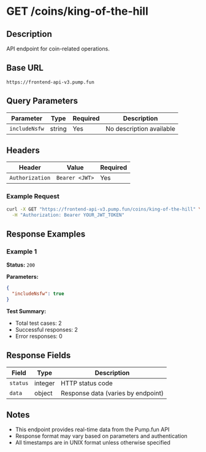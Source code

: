 # GET /coins/king-of-the-hill

## Description
API endpoint for coin-related operations.

## Base URL
`https://frontend-api-v3.pump.fun`

## Query Parameters
| Parameter | Type | Required | Description |
|-----------|------|----------|-------------|
| `includeNsfw` | string | Yes | No description available |

## Headers
| Header | Value | Required |
|--------|-------|----------|
| `Authorization` | `Bearer <JWT>` | Yes |

### Example Request
```bash
curl -X GET "https://frontend-api-v3.pump.fun/coins/king-of-the-hill" \
  -H "Authorization: Bearer YOUR_JWT_TOKEN"
```

## Response Examples

### Example 1
**Status:** `200`

**Parameters:**
```json
{
  "includeNsfw": true
}
```

**Test Summary:**
- Total test cases: 2
- Successful responses: 2
- Error responses: 0

## Response Fields
| Field | Type | Description |
|-------|------|-------------|
| `status` | integer | HTTP status code |
| `data` | object | Response data (varies by endpoint) |

## Notes
- This endpoint provides real-time data from the Pump.fun API
- Response format may vary based on parameters and authentication
- All timestamps are in UNIX format unless otherwise specified
